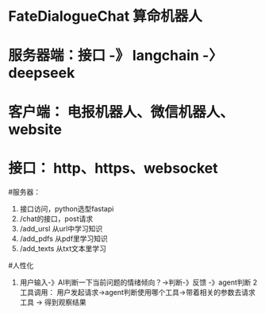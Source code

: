 # FateDialogueChat 算命机器人
# 服务器端：接口 -》 langchain -〉 deepseek
# 客户端： 电报机器人、微信机器人、website
# 接口： http、https、websocket


#服务器：
1. 接口访问，python选型fastapi
2. /chat的接口，post请求
3. /add_ursl 从url中学习知识
4. /add_pdfs 从pdf里学习知识
5. /add_texts 从txt文本里学习

#人性化
1. 用户输入-》AI判断一下当前问题的情绪倾向？->判断-》反馈 -》agent判断
2 工具调用： 用户发起请求->agent判断使用哪个工具->带着相关的参数去请求工具 -> 得到观察结果